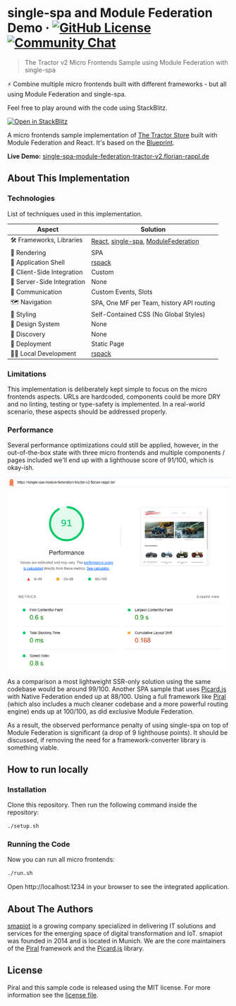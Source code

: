 # single-spa and Module Federation Demo &middot; [![GitHub License](https://img.shields.io/badge/license-MIT-blue.svg)](https://github.com/FlorianRappl/single-spa-module-federation-tractor-v2/blob/main/LICENSE) [![Community Chat](https://dcbadge.vercel.app/api/server/kKJ2FZmK8t?style=flat)](https://discord.gg/kKJ2FZmK8t)

> The Tractor v2 Micro Frontends Sample using Module Federation with single-spa

:zap: Combine multiple micro frontends built with different frameworks - but all using Module Federation and single-spa.

Feel free to play around with the code using StackBlitz.

[![Open in StackBlitz](https://developer.stackblitz.com/img/open_in_stackblitz.svg)](https://stackblitz.com/github/florianrappl/single-spa-module-federation-tractor-v2)

A micro frontends sample implementation of [The Tractor Store](https://micro-frontends.org/tractor-store/) built with Module Federation and React. It's based on the [Blueprint](https://github.com/neuland/tractor-store-blueprint).

**Live Demo:** [single-spa-module-federation-tractor-v2.florian-rappl.de](https://single-spa-module-federation-tractor-v2.florian-rappl.de/)

## About This Implementation

### Technologies

List of techniques used in this implementation.

| Aspect                     | Solution                                  |
| -------------------------- | ----------------------------------------- |
| 🛠️ Frameworks, Libraries   | [React], [single-spa], [ModuleFederation] |
| 📝 Rendering               | SPA                                       |
| 🐚 Application Shell       | [rspack]                                  |
| 🧩 Client-Side Integration | Custom                                    |
| 🧩 Server-Side Integration | None                                      |
| 📣 Communication           | Custom Events, Slots                      |
| 🗺️ Navigation              | SPA, One MF per Team, history API routing |
| 🎨 Styling                 | Self-Contained CSS (No Global Styles)     |
| 🍱 Design System           | None                                      |
| 🔮 Discovery               | None                                      |
| 🚚 Deployment              | Static Page                               |
| 👩‍💻 Local Development       | [rspack]                                  |

[React]: https://react.dev/
[ModuleFederation]: https://www.module-federation.io/
[single-spa]: https://single-spa.js.org/
[rspack]: https://rspack.dev/

### Limitations

This implementation is deliberately kept simple to focus on the micro frontends aspects. URLs are hardcoded, components could be more DRY and no linting, testing or type-safety is implemented. In a real-world scenario, these aspects should be addressed properly.

### Performance

Several performance optimizations could still be applied, however, in the out-of-the-box state with three micro frontends and multiple components / pages included we'll end up with a lighthouse score of 91/100, which is okay-ish.

![Lighthouse Score](./lighthouse.png)

As a comparison a most lightweight SSR-only solution using the same codebase would be around 99/100. Another SPA sample that uses [Picard.js](https://picard.js.org/) with Native Federation ended up at 88/100. Using a full framework like [Piral](https://www.piral.io) (which also includes a much cleaner codebase and a more powerful routing engine) ends up at 100/100, as did exclusive Module Federation.

As a result, the observed performance penalty of using single-spa on top of Module Federation is significant (a drop of 9 lighthouse points). It should be discussed, if removing the need for a framework-converter library is something viable.

## How to run locally

### Installation

Clone this repository. Then run the following command inside the repository:

```sh
./setup.sh
```

### Running the Code

Now you can run all micro frontends:

```sh
./run.sh
```

Open http://localhost:1234 in your browser to see the integrated application.

## About The Authors

[smapiot](https://smapiot.com/) is a growing company specialized in delivering IT solutions and services for the emerging space of digital transformation and IoT. smapiot was founded in 2014 and is located in Munich. We are the core maintainers of the [Piral](https://www.piral.io) framework and the [Picard.js](https://picard.js.org) library.

## License

Piral and this sample code is released using the MIT license. For more information see the [license file](./LICENSE).
